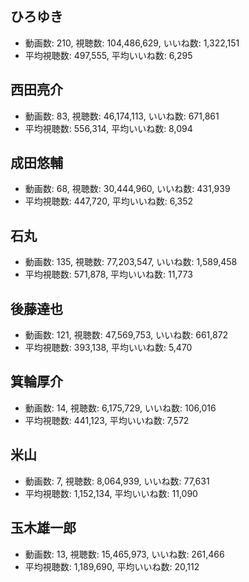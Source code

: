 ## ひろゆき

-   動画数: 210, 視聴数: 104,486,629, いいね数: 1,322,151
-   平均視聴数: 497,555, 平均いいね数: 6,295

## 西田亮介

-   動画数: 83, 視聴数: 46,174,113, いいね数: 671,861
-   平均視聴数: 556,314, 平均いいね数: 8,094

## 成田悠輔

-   動画数: 68, 視聴数: 30,444,960, いいね数: 431,939
-   平均視聴数: 447,720, 平均いいね数: 6,352

## 石丸

-   動画数: 135, 視聴数: 77,203,547, いいね数: 1,589,458
-   平均視聴数: 571,878, 平均いいね数: 11,773

## 後藤達也

-   動画数: 121, 視聴数: 47,569,753, いいね数: 661,872
-   平均視聴数: 393,138, 平均いいね数: 5,470

## 箕輪厚介

-   動画数: 14, 視聴数: 6,175,729, いいね数: 106,016
-   平均視聴数: 441,123, 平均いいね数: 7,572

## 米山

-   動画数: 7, 視聴数: 8,064,939, いいね数: 77,631
-   平均視聴数: 1,152,134, 平均いいね数: 11,090

## 玉木雄一郎

-   動画数: 13, 視聴数: 15,465,973, いいね数: 261,466
-   平均視聴数: 1,189,690, 平均いいね数: 20,112


